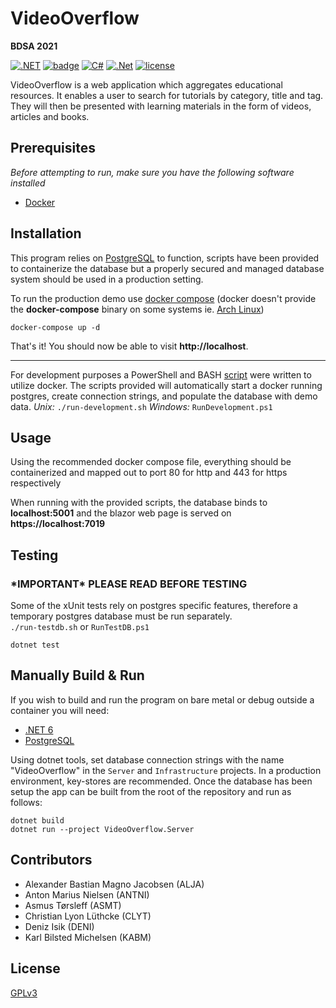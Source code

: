 # VideoOverflow
**BDSA 2021**

[![.NET](https://github.com/AlexBMJ/VideoOverflow/actions/workflows/dotnet.yml/badge.svg?branch=main)](https://github.com/AlexBMJ/VideoOverflow/actions/workflows/dotnet.yml)
[![badge](https://img.shields.io/endpoint?url=https://gist.githubusercontent.com/AlexBMJ/0429939e94ea4bf60727cef5e69faa60/raw/code-coverage.json)](https://app.codecov.io/gh/AlexBMJ/VideoOverflow/)
[![C#](https://img.shields.io/badge/language-C%23-darkgreen.svg)](https://dotnet.microsoft.com/en-us/languages/csharp) 
[![.Net](https://img.shields.io/badge/framework-.NET-purple.svg)](https://dotnet.microsoft.com/en-us/)
[![license](https://img.shields.io/github/license/AlexBMJ/VideoOverflow.svg)](https://github.com/AlexBMJ/VideoOverflow/blob/main/LICENSE)

VideoOverflow is a web application which aggregates educational resources. It enables a user to search for tutorials by category, title and tag. They will then be presented with learning materials in the form of videos, articles and books.

## Prerequisites
_Before attempting to run, make sure you have the following software installed_
- [Docker](https://www.docker.com/)

## Installation
This program relies on [PostgreSQL](https://www.postgresql.org/) to function, scripts have been provided to containerize the database but a properly secured and managed database system should be used in a production setting.

To run the production demo use [docker compose](https://docs.docker.com/compose/) (docker doesn't provide the **docker-compose** binary on some systems ie. [Arch Linux](https://archlinux.org/packages/community/x86_64/docker-compose/))

```
docker-compose up -d
```

That's it! You should now be able to visit **http://localhost**. 

---

For development purposes a PowerShell and BASH [script](https://github.com/AlexBMJ/VideoOverflow/blob/main/run-development.sh) were written to utilize docker.
The scripts provided will automatically start a docker running postgres, create connection strings, and populate the database with demo data. 
_Unix:_ `./run-development.sh`
_Windows:_ `RunDevelopment.ps1`

## Usage
Using the recommended docker compose file, everything should be containerized and mapped out to port 80 for http and 443 for https respectively

When running with the provided scripts, the database binds to **localhost:5001** and the blazor web page is served on **https://localhost:7019**

## Testing 
### \*IMPORTANT\* PLEASE READ BEFORE TESTING
Some of the xUnit tests rely on postgres specific features, therefore a temporary postgres database must be run separately. \
`./run-testdb.sh` or `RunTestDB.ps1`

```
dotnet test
```

## Manually Build & Run
If you wish to build and run the program on bare metal or debug outside a container you will need: 
- [.NET 6](https://dotnet.microsoft.com/en-us/download/dotnet/6.0)
- [PostgreSQL](https://www.postgresql.org/)

Using dotnet tools, set database connection strings with the name "VideoOverflow" in the `Server` and `Infrastructure` projects.
In a production environment, key-stores are recommended.
Once the database has been setup the app can be built from the root of the repository and run as follows:
```
dotnet build
dotnet run --project VideoOverflow.Server
```


## Contributors
- Alexander Bastian Magno Jacobsen (ALJA)
- Anton Marius Nielsen (ANTNI)
- Asmus Tørsleff (ASMT)
- Christian Lyon Lüthcke (CLYT)
- Deniz Isik (DENI)
- Karl Bilsted Michelsen (KABM)

## License
[GPLv3](https://github.com/AlexBMJ/VideoOverflow/blob/main/LICENSE)
